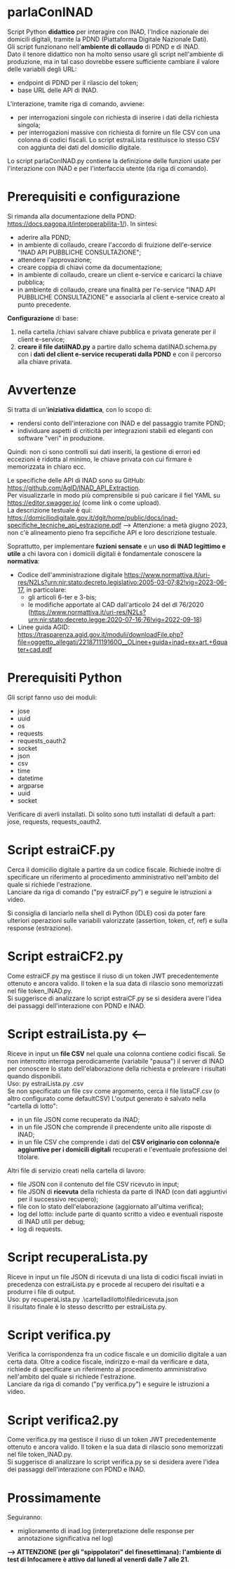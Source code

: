 # parlaConINAD

Script Python **didattico** per interagire con INAD, l'Indice nazionale dei domicili digitali, tramite la PDND (Piattaforma Digitale Nazionale Dati).  
Gli script funzionano nell'**ambiente di collaudo** di PDND e di INAD.  
Dato il tenore didattico non ha molto senso usare gli script nell'ambiente di produzione, ma in tal caso dovrebbe essere sufficiente cambiare il valore delle variabili degli URL:
- endpoint di PDND per il rilascio del token;
- base URL delle API di INAD.

L'interazione, tramite riga di comando, avviene:
- per interrogazioni singole con richiesta di inserire i dati della richiesta singola;
- per interrogazioni massive con richiesta di fornire un file CSV con una colonna di codici fiscali. Lo script estraiLista restituisce lo stesso CSV con aggiunta dei dati del domicilio digitale.

Lo script parlaConINAD.py contiene la definizione delle funzioni usate per l'interazione con INAD e per l'interfaccia utente (da riga di comando).  

# Prerequisiti e configurazione

Si rimanda alla documentazione della PDND: https://docs.pagopa.it/interoperabilita-1/). In sintesi:
- aderire alla PDND;
- in ambiente di collaudo, creare l'accordo di fruizione dell'e-service "INAD API PUBBLICHE CONSULTAZIONE";
- attendere l'approvazione;
- creare coppia di chiavi come da documentazione;
- in ambiente di collaudo, creare un client e-service e caricarci la chiave pubblica;
- in ambiente di collaudo, creare una finalità per l'e-service "INAD API PUBBLICHE CONSULTAZIONE" e associarla al client e-service creato al punto precedente.

**Configurazione** di base:
1) nella cartella /chiavi salvare chiave pubblica e privata generate per il client e-service;
2) **creare il file datiINAD.py** a partire dallo schema datiINAD.schema.py con i **dati del client e-service recuperati dalla PDND** e con il percorso alla chiave privata.

# Avvertenze

Si tratta di un'**iniziativa didattica**, con lo scopo di:
- rendersi conto dell'interazione con INAD e del passaggio tramite PDND;
- individuare aspetti di criticità per integrazioni stabili ed eleganti con software "veri" in produzione.

Quindi: non ci sono controlli sui dati inseriti, la gestione di errori ed eccezioni è ridotta al minimo, le chiave privata con cui firmare è memorizzata in chiaro ecc.

Le specifiche delle API di INAD sono su GitHub: https://github.com/AgID/INAD_API_Extraction.  
Per visualizzarle in modo più comprensibile si può caricare il fiel YAML su https://editor.swagger.io/ (come link o come upload).  
La descrizione testuale è qui: https://domiciliodigitale.gov.it/dgit/home/public/docs/inad-specifiche_tecniche_api_estrazione.pdf
--> Attenzione: a metà giugno 2023, non c'è alineamento pieno fra sepcifiche API e loro descrizione testuale.

Soprattutto, per implementare **fuzioni sensate** e un **uso di INAD legittimo e utile** a chi lavora con i domicili digitali è fondamentale conoscere la **normativa**:  
- Codice dell'amministrazione digitale https://www.normattiva.it/uri-res/N2Ls?urn:nir:stato:decreto.legislativo:2005-03-07;82!vig=2023-06-17, in particolare:
	- gli articoli 6-ter e 3-bis;
	- le modifiche apportate al CAD dall'articolo 24 del dl 76/2020 (https://www.normattiva.it/uri-res/N2Ls?urn:nir:stato:decreto.legge:2020-07-16;76!vig=2022-09-18)
- Linee guida AGID: https://trasparenza.agid.gov.it/moduli/downloadFile.php?file=oggetto_allegati/221871119160O__OLinee+guida+inad+ex+art.+6quater+cad.pdf


# Prerequisiti Python

Gli script fanno uso dei moduli:
- jose
- uuid
- os
- requests
- requests_oauth2
- socket
- json
- csv
- time
- datetime
- argparse
- uuid
- socket
  
Verificare di averli installati. Di solito sono tutti installati di default a part: jose, requests, requests_oauth2. 


# Script estraiCF.py

Cerca il domicilio digitale a partire da un codice fiscale. Richiede inoltre di specificare un riferimento al procedimento amministrativo nell'ambito del quale si richiede l'estrazione.  
Lanciare da riga di comando ("py estraiCF.py") e seguire le istruzioni a video.

Si consiglia di lanciarlo nella shell di Python (IDLE) così da poter fare ulteriori operazioni sulle variabili valorizzate (assertion, token, cf, ref) e sulla response (estrazione).  

# Script estraiCF2.py

Come estraiCF.py ma gestisce il riuso di un token JWT precedentemente ottenuto e ancora valido. Il token e la sua data di rilascio sono memorizzati nel file token_INAD.py.  
Si suggerisce di analizzare lo script estraiCF.py se si desidera avere l'idea dei passaggi dell'interazione con PDND e INAD.  

# Script estraiLista.py <--

Riceve in input un **file CSV** nel quale una colonna contiene codici fiscali.
Se non interrotto interroga perodicamente (variabile "pausa") il server di INAD per conoscere lo stato dell'elaborazione della richiesta e prelevare i risultati quando disponibili.  
Uso: py estraiLista.py <nomefile>.csv  
Se non specificato un file csv come argomento, cerca il file listaCF.csv (o altro configurato come defaultCSV)
L'output generato è salvato nella "cartella di lotto":
- in un file JSON come recuperato da INAD;
- in un file JSON che comprende il precendente unito alle risposte di INAD;
- in un file CSV che comprende i dati del **CSV originario con colonna/e aggiuntive per i domicili digitali** recuperati e l'eventuale professione del titolare.

Altri file di servizio creati nella cartella di lavoro:
- file JSON con il contenuto del file CSV ricevuto in input;
- file JSON di **ricevuta** della richiesta da parte di INAD (con dati aggiuntivi per il successivo recupero);
- file con lo stato dell'elaborazione (aggiornato all'ultima verifica);
- log del lotto: include parte di quanto scritto a video e eventuali risposte di INAD utili per debug;
- log di requests.

# Script recuperaLista.py

Riceve in input un file JSON di ricevuta di una lista di codici fiscali inviati in precedenza con estraiLista.py e procede al recupero dei risultati e a produrre i file di output.  
Uso: py recuperaLista.py .\cartelladilotto\filediricevuta.json  
Il risultato finale è lo stesso descritto per estraiLista.py.  


# Script verifica.py

Verifica la corrispondenza fra un codice fiscale e un domicilio digitale a uan certa data. Oltre a codice fiscale, indirizzo e-mail da verificare e data, richiede di specificare un riferimento al procedimento amministrativo nell'ambito del quale si richiede l'estrazione.  
Lanciare da riga di comando ("py verifica.py") e seguire le istruzioni a video.


# Script verifica2.py

Come verifica.py ma gestisce il riuso di un token JWT precedentemente ottenuto e ancora valido. Il token e la sua data di rilascio sono memorizzati nel file token_INAD.py.  
Si suggerisce di analizzare lo script verifica.py se si desidera avere l'idea dei passaggi dell'interazione con PDND e INAD.  


# Prossimamente
Seguiranno:
- miglioramento di inad.log (interpretazione delle response per annotazione significativa nel log)


**--> ATTENZIONE (per gli "spippolatori" del finesettimana): l'ambiente di test di Infocamere è attivo dal lunedì al venerdì dalle 7 alle 21.**
